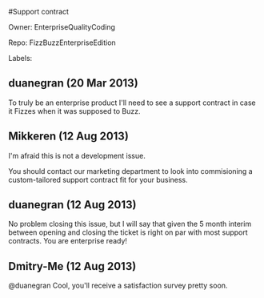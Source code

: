 #Support contract

Owner: EnterpriseQualityCoding

Repo: FizzBuzzEnterpriseEdition

Labels: 

## duanegran (20 Mar 2013)

To truly be an enterprise product I'll need to see a support contract in case it Fizzes when it was supposed to Buzz.


## Mikkeren (12 Aug 2013)

I'm afraid this is not a development issue.

You should contact our marketing department to look into commisioning a custom-tailored support contract fit for your business.


## duanegran (12 Aug 2013)

No problem closing this issue, but I will say that given the 5 month interim between opening and closing the ticket is right on par with most support contracts.  You are enterprise ready!


## Dmitry-Me (12 Aug 2013)

@duanegran Cool, you'll receive a satisfaction survey pretty soon.


